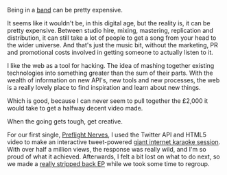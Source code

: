 Being in a [band][band] can be pretty expensive.

It seems like it wouldn't be, in this digital age, but the reality is, it can be pretty expensive. Between studio hire, mixing, mastering, replication and distribution, it can still take a lot of people to get a song from your head to the wider universe. And that's just the music bit, without the marketing, PR and promotional costs involved in getting someone to actually listen to it.

I like the web as a tool for hacking. The idea of mashing together existing technologies into something greater than the sum of their parts. With the wealth of information on new API's, new tools and new processes, the web is a really lovely place to find inspiration and learn about new things.

Which is good, because I can never seem to pull together the £2,000 it would take to get a halfway decent video made.

When the going gets tough, get creative.

For our first single, [Preflight Nerves][preflight-nerves], I used the Twitter API and HTML5 video to make an interactive tweet-powered [giant internet karaoke session][preflight-nerves]. With over half a million views, the response was really wild, and I'm so proud of what it achieved. Afterwards, I felt a bit lost on what to do next, so we made a [really stripped back EP][the-greylings] while we took some time to regroup.



  [band]: http://wearebrightly.com
  [preflight-nerves]: http://tweetflight.wearebrightly.com
  [the-greylings]: http://music.wearebrightly.com/album/the-greylings
  [true]: http://tweetflight.wearebrightly.com